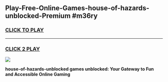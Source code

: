 
## Play-Free-Online-Games-house-of-hazards-unblocked-Premium #m36ry
<h3>
<a href="https://premium.freeplayer.one?title=house-of-hazards-unblocked&ref=8M">CLICK TO PLAY</a></h3>
<hr>

<h3>
<a href="https://premium.freeplayer.one?title=house-of-hazards-unblocked&ref=8M">CLICK 2 PLAY</a>
  
</h3>

<a href="https://premium.freeplayer.one?title=house-of-hazards-unblocked&ref=8M"><img src="https://clearcache.store/games.png"></a>


**house-of-hazards-unblocked games unblocked: Your Gateway to Fun and Accessible Online Gaming**
